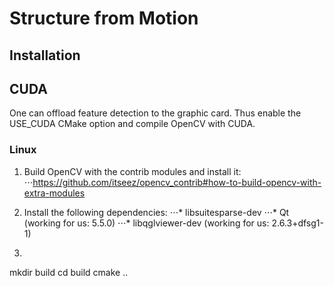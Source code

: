# Structure from Motion

## Installation
## CUDA
One can offload feature detection to the graphic card. Thus enable the USE_CUDA CMake option and compile OpenCV with 
 CUDA.
### Linux
1. Build OpenCV with the contrib modules and install it:
⋅⋅⋅<https://github.com/itseez/opencv_contrib#how-to-build-opencv-with-extra-modules>

2. Install the following dependencies:
⋅⋅⋅* libsuitesparse-dev
⋅⋅⋅* Qt (working for us: 5.5.0)
⋅⋅⋅* libqglviewer-dev (working for us: 2.6.3+dfsg1-1)

3. ```bash
mkdir build
cd build
cmake ..
```